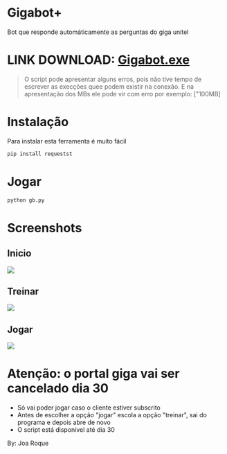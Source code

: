 # Gigabot+
 Bot que responde automáticamente as perguntas do giga unitel
 # LINK DOWNLOAD: [Gigabot.exe](https://drive.google.com/file/d/1ZKGYz_31cHfHf5KW_fqd-ImjMPlAwPTI/view?usp=sharing)
 > O script pode apresentar alguns erros, pois não tive tempo de escrever as execções quee podem existir na conexão. E na apresentação dos MBs ele pode vir com erro por exemplo: ["100MB]
 
 # Instalação
 
 Para instalar esta ferramenta é muito fácil

 ```sh
pip install requestst
```
 
 # Jogar
 
```sh
python gb.py
```
 
 # Screenshots
 
 ## Inicio
![](https://raw.githubusercontent.com/joaroque/gigabot-plus/main/screenshot/p1.PNG)

## Treinar
![](https://raw.githubusercontent.com/joaroque/gigabot-plus/main/screenshot/p2.PNG)

## Jogar
![](https://raw.githubusercontent.com/joaroque/gigabot-plus/main/screenshot/p.PNG)

# Atenção: o portal giga vai ser cancelado dia 30
- Só vai poder jogar caso o cliente estiver subscrito
- Antes de escolher a opção "jogar" escola a opção "treinar", sai do programa e depois abre de novo
- O script está disponível até dia 30


By: Joa Roque
